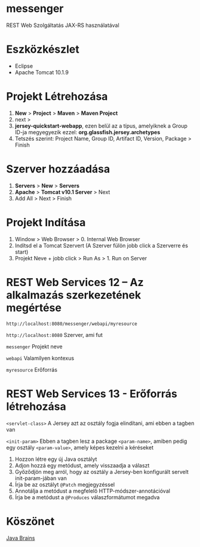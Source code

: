 # messenger
REST Web Szolgáltatás JAX-RS használatával

# Eszközkészlet
- Eclipse
- Apache Tomcat 10.1.9

# Projekt Létrehozása
1. **New** > **Project** > **Maven** > **Maven Project**
2. next >
3. **jersey-quickstart-webapp**, ezen belül az a típus, amelyiknek a Group ID-ja megyegyezik ezzel: **org.glassfish.jersey.archetypes**
4. Tetszés szerint: Project Name, Group ID, Artifact ID, Version, Package > Finish

# Szerver hozzáadása
1. **Servers** > **New** > **Servers**   
2. **Apache** > **Tomcat v10.1 Server** > Next
3. Add All > Next > Finish

# Projekt Indítása
1. Window > Web Browser > 0. Internal Web Browser
2. Indítsd el a Tomcat Szervert (A Szerver fülön jobb click a Szerverre és start)
3. Projekt Neve + jobb click > Run As > 1. Run on Server

# REST Web Services 12 – Az alkalmazás szerkezetének megértése

`http://localhost:8080/messenger/webapi/myresource`

`http://localhost:8080`	Szerver, ami fut

`messenger`	Projekt neve

`webapi`	Valamilyen kontexus

`myresource`	Erőforrás

# REST Web Services 13 - Erőforrás létrehozása

`<servlet-class>`	A Jersey azt az osztály fogja elindítani, ami ebben a tagben van

`<init-param>` Ebben a tagben lesz a package `<param-name>`, amiben pedig egy osztály `<param-value>`, amely képes kezelni a kéréseket 

1. Hozzon létre egy új Java osztályt
2. Adjon hozzá egy metódust, amely visszaadja a választ
3. Győződjön meg arról, hogy az osztály a Jersey-ben konfigurált servelt init-param-jában van
4. Írja be az osztályt `@Patch` megjegyzéssel
5. Annotálja a metódust a megfelelő HTTP-módszer-annotációval
5. Írja be a metódust a `@Produces` válaszformátumot megadva

# Köszönet
[Java Brains](https://www.youtube.com/@Java.Brains)
